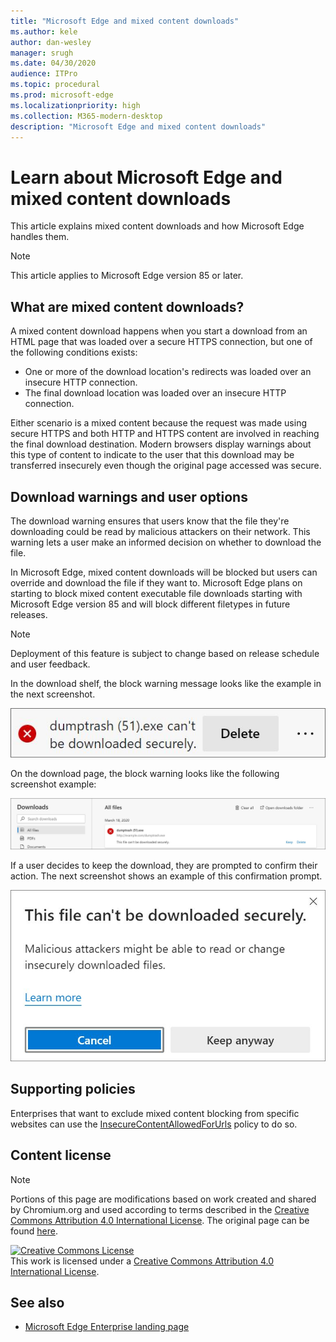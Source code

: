 ```yaml
---
title: "Microsoft Edge and mixed content downloads"
ms.author: kele
author: dan-wesley
manager: srugh
ms.date: 04/30/2020
audience: ITPro
ms.topic: procedural
ms.prod: microsoft-edge
ms.localizationpriority: high
ms.collection: M365-modern-desktop
description: "Microsoft Edge and mixed content downloads"
---
```


# Learn about Microsoft Edge and mixed content downloads

This article explains mixed content downloads and how Microsoft Edge handles them.

>[!NOTE]
>This article applies to Microsoft Edge version 85 or later.

## What are mixed content downloads?

A mixed content download happens when you start a download from an HTML page that was loaded over a secure HTTPS connection, but one of the following conditions exists:

- One or more of the download location's redirects was loaded over an insecure HTTP connection.
- The final download location was loaded over an insecure HTTP connection.

Either scenario is a mixed content because the request was made using secure HTTPS and both HTTP and HTTPS content are involved in reaching the final download destination. Modern browsers display warnings about this type of content to indicate to the user that this download may be transferred insecurely even though the original page accessed was secure.

## Download warnings and user options

The download warning ensures that users know that the file they're downloading could be read by malicious attackers on their network. This warning lets a user make an informed decision on whether to download the file.

In Microsoft Edge, mixed content downloads will be blocked but users can override and download the file if they want to. Microsoft Edge plans on starting to block mixed content executable file downloads starting with Microsoft Edge version 85 and will block different filetypes in future releases.

> [!NOTE]
> Deployment of this feature is subject to change based on release schedule and user feedback.

<!-- The schedule of the block for different filetypes is to be determined and may be impacted by usage data and user feedback. -->

In the download shelf, the block warning message looks like the example in the next screenshot.

 ![Mixed content warning in download tray](./media/edge-learnmore-mixed-content-downloads/edge-mixed-content-download-tray-warning.png)

On the download page, the block warning looks like the following screenshot example:

 ![Mixed content override prompt](./media/edge-learnmore-mixed-content-downloads/edge-mixed-content-download-page-warning.png)

If a user decides to keep the download, they are prompted to confirm their action. The next screenshot shows an example of this confirmation prompt.

 ![Choose Internet Explorer mode](./media/edge-learnmore-mixed-content-downloads/edge-mixed-content-download-override.png)

## Supporting policies

Enterprises that want to exclude mixed content blocking from specific websites can use the [InsecureContentAllowedForUrls](https://docs.microsoft.com/deployedge/microsoft-edge-policies#insecurecontentallowedforurls) policy to do so.

## Content license

> [!NOTE]
> Portions of this page are modifications based on work created and shared by Chromium.org and used according to terms 
  described in the [Creative Commons Attribution 4.0 International License](http://creativecommons.org/licenses/by/4.0/). The original page can be found [here](https://developers.google.com/web/fundamentals/security/prevent-mixed-content/what-is-mixed-content).
  
<a rel="license" href="http://creativecommons.org/licenses/by/4.0/"><img alt="Creative Commons License" style="border-width:0" src="https://i.creativecommons.org/l/by/4.0/88x31.png" /></a><br />This work is licensed under a <a rel="license" href="http://creativecommons.org/licenses/by/4.0/">Creative Commons Attribution 4.0 International License</a>.

## See also

- [Microsoft Edge Enterprise landing page](https://aka.ms/EdgeEnterprise)
